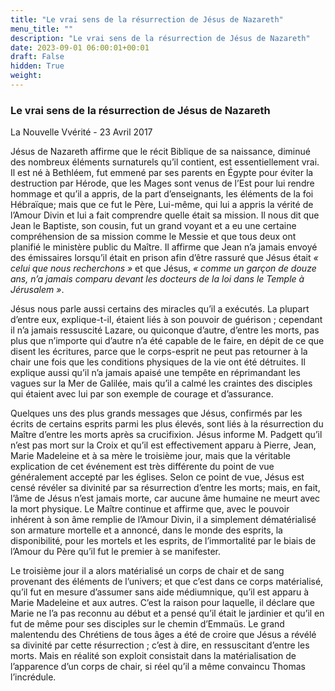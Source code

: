 ```yaml
---
title: "Le vrai sens de la résurrection de Jésus de Nazareth"
menu_title: ""
description: "Le vrai sens de la résurrection de Jésus de Nazareth"
date: 2023-09-01 06:00:01+00:01
draft: False
hidden: True
weight:
---
```

### Le vrai sens de la résurrection de Jésus de Nazareth

La Nouvelle Vvérité - 23 Avril 2017

Jésus de Nazareth affirme que le récit Biblique de sa naissance, diminué des nombreux éléments surnaturels qu’il contient, est essentiellement vrai. Il est né à Bethléem, fut emmené par ses parents en Égypte pour éviter la destruction par Hérode, que les Mages sont venus de l’Est pour lui rendre hommage et qu’il a appris, de la part d’enseignants, les éléments de la foi Hébraïque; mais que ce fut le Père, Lui-même, qui lui a appris la vérité de l’Amour Divin et lui a fait comprendre quelle était sa mission. Il nous dit que Jean le Baptiste, son cousin, fut un grand voyant et a eu une certaine compréhension de sa mission comme le Messie et que tous deux ont planifié le ministère public du Maître. Il affirme que Jean n’a jamais envoyé des émissaires lorsqu’il était en prison afin d’être rassuré que Jésus était *« celui que nous recherchons »* et que Jésus, *« comme un garçon de douze ans, n’a jamais comparu devant les docteurs de la loi dans le Temple à Jérusalem »*.

Jésus nous parle aussi certains des miracles qu’il a exécutés. La plupart d’entre eux, explique-t-il, étaient liés à son pouvoir de guérison ; cependant il n’a jamais ressuscité Lazare, ou quiconque d’autre, d’entre les morts, pas plus que n’importe qui d’autre n’a été capable de le faire, en dépit de ce que disent les écritures, parce que le corps-esprit ne peut pas retourner à la chair une fois que les conditions physiques de la vie ont été détruites. Il explique aussi qu’il n’a jamais apaisé une tempête en réprimandant les vagues sur la Mer de Galilée, mais qu’il a calmé les craintes des disciples qui étaient avec lui par son exemple de courage et d’assurance.

Quelques uns des plus grands messages que Jésus, confirmés par les écrits de certains esprits parmi les plus élevés, sont liés à la résurrection du Maître d’entre les morts après sa crucifixion. Jésus informe M. Padgett qu’il n’est pas mort sur la Croix et qu’il est effectivement apparu à Pierre, Jean, Marie Madeleine et à sa mère le troisième jour, mais que la véritable explication de cet événement est très différente du point de vue généralement accepté par les églises. Selon ce point de vue, Jésus est censé révéler sa divinité par sa résurrection d’entre les morts; mais, en fait, l’âme de Jésus n’est jamais morte, car aucune âme humaine ne meurt avec la mort physique. Le Maître continue et affirme que, avec le pouvoir inhérent à son âme remplie de l’Amour Divin, il a simplement dématérialisé son armature mortelle et a annoncé, dans le monde des esprits, la disponibilité, pour les mortels et les esprits, de l’immortalité par le biais de l’Amour du Père qu’il fut le premier à se manifester.

Le troisième jour il a alors matérialisé un corps de chair et de sang provenant des éléments de l’univers; et que c’est dans ce corps matérialisé, qu’il fut en mesure d’assumer sans aide médiumnique, qu’il est apparu à Marie Madeleine et aux autres. C’est la raison pour laquelle, il déclare que Marie ne l’a pas reconnu au début et a pensé qu’il était le jardinier et qu’il en fut de même pour ses disciples sur le chemin d’Emmaüs. Le grand malentendu des Chrétiens de tous âges a été de croire que Jésus a révélé sa divinité par cette résurrection ; c’est à dire, en ressuscitant d’entre les morts. Mais en réalité son exploit consistait dans la matérialisation de l’apparence d’un corps de chair, si réel qu’il a même convaincu Thomas l’incrédule.




